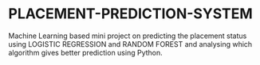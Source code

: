 # PLACEMENT-PREDICTION-SYSTEM

Machine Learning based mini project on predicting the placement status
using LOGISTIC REGRESSION and RANDOM FOREST and analysing which
algorithm gives better prediction using Python.

